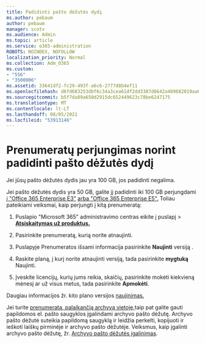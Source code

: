 ```yaml
---
title: Padidinti pašto dėžutės dydį
ms.author: pebaum
author: pebaum
manager: scotv
ms.audience: Admin
ms.topic: article
ms.service: o365-administration
ROBOTS: NOINDEX, NOFOLLOW
localization_priority: Normal
ms.collection: Adm_O365
ms.custom:
- "556"
- "3500006"
ms.assetid: 33641df2-fc29-493f-a6c6-2777d8b4ef11
ms.openlocfilehash: d6fd683253dbf6c34a3cea61df2dd3387d8642a409682019aa62ef3b619e84aa
ms.sourcegitcommit: b5f7da89a650d2915dc652449623c78be6247175
ms.translationtype: MT
ms.contentlocale: lt-LT
ms.lasthandoff: 08/05/2021
ms.locfileid: "53913146"
---
```

# <a name="switch-subscriptions-to-increase-mailbox-size"></a>Prenumeratų perjungimas norint padidinti pašto dėžutės dydį

Jei jūsų pašto dėžutės dydis jau yra 100 GB, jos padidinti negalima.
  
Jei pašto dėžutės dydis yra 50 GB, galite jį padidinti iki 100 GB perjungdami [į "Office 365 Enterprise E3"](https://products.office.com/business/office-365-enterprise-e3-business-software) [arba "Office 365 Enterprise E5".](https://products.office.com/business/office-365-enterprise-e5-business-software) Toliau pateikiami veiksmai, kaip perjungti į kitą prenumeratą:
  
1. Puslapio "Microsoft 365" administravimo centras eikite į puslapį  \> **[Atsiskaitymas už produktus.](https://go.microsoft.com/fwlink/p/?linkid=842054)**

2. Pasirinkite prenumeratą, kurią norite atnaujinti.

3. Puslapyje Prenumeratos išsami informacija pasirinkite **Naujinti** versiją .

4. Raskite planą, į kurį norite atnaujinti versiją, tada pasirinkite **mygtuką** Naujinti.

5. Įveskite licencijų, kurių jums reikia, skaičių, pasirinkite mokėti kiekvieną mėnesį ar už visus metus, tada pasirinkite **Apmokėti**.

Daugiau informacijos žr. kito plano versijos [naujinimas.](https://docs.microsoft.com/microsoft-365/commerce/subscriptions/upgrade-to-different-plan)

Jei turite [prenumeratą, palaikančią archyvą vietoje,](https://docs.microsoft.com/office365/servicedescriptions/exchange-online-archiving-service-description/exchange-online-archiving-service-description)taip pat galite gauti papildomos el. pašto saugyklos įgalindami archyvo pašto dėžutę. Archyvo pašto dėžutė suteikia papildomą saugyklą ir leidžia perkelti, kopijuoti ir ieškoti laiškų pirminėje ir archyvo pašto dėžutėje. Veiksmus, kaip įgalinti archyvo pašto dėžutę, žr. [Archyvo pašto dėžutės įgalinimas](https://docs.microsoft.com/microsoft-365/compliance/enable-archive-mailboxes).